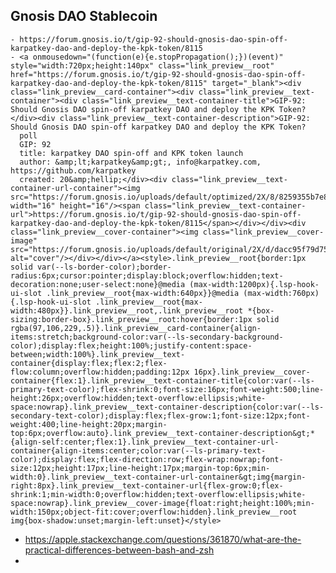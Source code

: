## Gnosis DAO Stablecoin
	- https://forum.gnosis.io/t/gip-92-should-gnosis-dao-spin-off-karpatkey-dao-and-deploy-the-kpk-token/8115
	- <a onmousedown="(function(e){e.stopPropagation();})(event)" style="width:720px;height:140px" class="link_preview__root" href="https://forum.gnosis.io/t/gip-92-should-gnosis-dao-spin-off-karpatkey-dao-and-deploy-the-kpk-token/8115" target="_blank"><div class="link_preview__card-container"><div class="link_preview__text-container"><div class="link_preview__text-container-title">GIP-92: Should Gnosis DAO spin-off karpatkey DAO and deploy the KPK Token?</div><div class="link_preview__text-container-description">GIP-92: Should Gnosis DAO spin-off karpatkey DAO and deploy the KPK Token?
	  poll
	  GIP: 92
	  title: karpatkey DAO spin-off and KPK token launch
	  author: &amp;lt;karpatkey&amp;gt;, info@karpatkey.com, https://github.com/karpatkey
	  created: 20&amp;hellip;</div><div class="link_preview__text-container-url-container"><img src="https://forum.gnosis.io/uploads/default/optimized/2X/8/8259355b7e8b84010a27fd503ef2dd2372c52ac6_2_32x32.png" width="16" height="16"/><span class="link_preview__text-container-url">https://forum.gnosis.io/t/gip-92-should-gnosis-dao-spin-off-karpatkey-dao-and-deploy-the-kpk-token/8115</span></div></div><div class="link_preview__cover-container"><img class="link_preview__cover-image" src="https://forum.gnosis.io/uploads/default/original/2X/d/dacc95f79d75599b233b80f7d2f8126b47e1c37d.png" alt="cover"/></div></div></a><style>.link_preview__root{border:1px solid var(--ls-border-color);border-radius:6px;cursor:pointer;display:block;overflow:hidden;text-decoration:none;user-select:none}@media (max-width:1200px){.lsp-hook-ui-slot .link_preview__root{max-width:640px}}@media (max-width:760px){.lsp-hook-ui-slot .link_preview__root{max-width:480px}}.link_preview__root,.link_preview__root *{box-sizing:border-box}.link_preview__root:hover{border:1px solid rgba(97,106,229,.5)}.link_preview__card-container{align-items:stretch;background-color:var(--ls-secondary-background-color);display:flex;height:100%;justify-content:space-between;width:100%}.link_preview__text-container{display:flex;flex:2;flex-flow:column;overflow:hidden;padding:12px 16px}.link_preview__cover-container{flex:1}.link_preview__text-container-title{color:var(--ls-primary-text-color);flex-shrink:0;font-size:16px;font-weight:500;line-height:26px;overflow:hidden;text-overflow:ellipsis;white-space:nowrap}.link_preview__text-container-description{color:var(--ls-secondary-text-color);display:flex;flex-grow:1;font-size:12px;font-weight:400;line-height:20px;margin-top:6px;overflow:auto}.link_preview__text-container-description&gt;*{align-self:center;flex:1}.link_preview__text-container-url-container{align-items:center;color:var(--ls-primary-text-color);display:flex;flex-direction:row;flex-wrap:nowrap;font-size:12px;height:17px;line-height:17px;margin-top:6px;min-width:0}.link_preview__text-container-url-container&gt;img{margin-right:8px}.link_preview__text-container-url{flex-grow:0;flex-shrink:1;min-width:0;overflow:hidden;text-overflow:ellipsis;white-space:nowrap}.link_preview__cover-image{float:right;height:100%;min-width:150px;object-fit:cover;overflow:hidden}.link_preview__root img{box-shadow:unset;margin-left:unset}</style>
- https://apple.stackexchange.com/questions/361870/what-are-the-practical-differences-between-bash-and-zsh
-